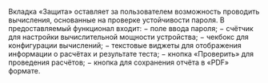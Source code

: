 Вкладка «Защита» оставляет за пользователем возможность проводить вычисления, основанные на проверке устойчивости пароля. В предоставляемый функционал входит:
    − поле ввода пароля;
    − счётчик для настройки вычислительной мощности устройства;
    − чекбокс для конфигурации вычислений;
    − текстовые виджеты для отображения информации о расчётах и результате теста;
    − кнопка «Проверить» для проведения расчётов;
    − кнопка для сохранения отчёта в «PDF» формате.